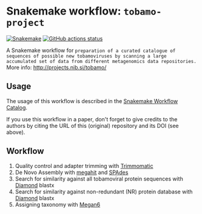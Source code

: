 # Snakemake workflow: `tobamo-project`

[![Snakemake](https://img.shields.io/badge/snakemake-≥6.3.0-brightgreen.svg)](https://snakemake.github.io)
[![GitHub actions status](https://github.com/nezapajek/tobamo-project/workflows/Tests/badge.svg?branch=main)](https://github.com/nezapajek/tobamo-project/actions?query=branch%3Amain+workflow%3ATests)


A Snakemake workflow for `preparation of a curated catalogue of sequences of possible new tobamoviruses by scanning a large accumulated set of data from different metagenomics data repositories.`
More info: http://projects.nib.si/tobamo/

## Usage

The usage of this workflow is described in the [Snakemake Workflow Catalog](https://snakemake.github.io/snakemake-workflow-catalog/?usage=nezapajek%2Ftobamo-project).

If you use this workflow in a paper, don't forget to give credits to the authors by citing the URL of this (original) repository and its DOI (see above).

## Workflow

1. Quality control and adapter trimming with [Trimmomatic](http://www.usadellab.org/cms/?page=trimmomatic)
2. De Novo Assembly with [megahit](https://www.metagenomics.wiki/tools/assembly/megahit) and [SPAdes](https://cab.spbu.ru/software/spades/)
3. Search for similarity against all tobamoviral protein sequences with [Diamond](https://bio.tools/diamond) blastx
4. Search for similarity against non-redundant (NR) protein database with [Diamond](https://bio.tools/diamond) blastx
5. Assigning taxonomy with [Megan6](https://www.computomics.com/services/megan6.html)